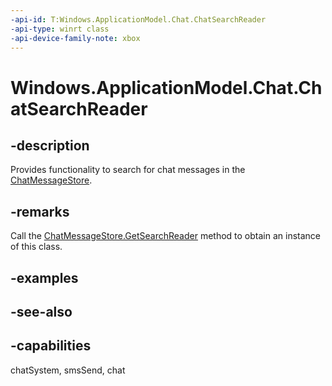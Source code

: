 ```yaml
---
-api-id: T:Windows.ApplicationModel.Chat.ChatSearchReader
-api-type: winrt class
-api-device-family-note: xbox
---
```


<!-- Class syntax.
public class ChatSearchReader : Windows.ApplicationModel.Chat.IChatSearchReader
-->

# Windows.ApplicationModel.Chat.ChatSearchReader

## -description
Provides functionality to search for chat messages in the [ChatMessageStore](chatmessagestore.md).

## -remarks
Call the [ChatMessageStore.GetSearchReader](chatmessagestore_getsearchreader.md) method to obtain an instance of this class.

## -examples

## -see-also

## -capabilities
chatSystem, smsSend, chat

